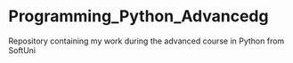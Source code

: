 # Programming_Python_Advancedg
Repository containing my work during the advanced course in Python from SoftUni
